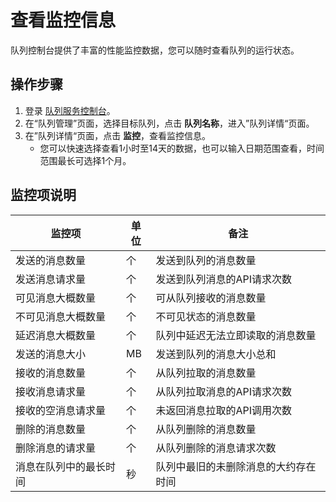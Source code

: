 # 查看监控信息

队列控制台提供了丰富的性能监控数据，您可以随时查看队列的运行状态。

## 操作步骤

1. 登录 [队列服务控制台](https://jqs-console.jdcloud.com/)。
2. 在“队列管理”页面，选择目标队列，点击 **队列名称**，进入”队列详情“页面。
3. 在”队列详情“页面，点击 **监控**，查看监控信息。
   - 您可以快速选择查看1小时至14天的数据，也可以输入日期范围查看，时间范围最长可选择1个月。

## 监控项说明

| 监控项                 | 单位 | 备注                                 |
| ---------------------- | ---- | ------------------------------------ |
| 发送的消息数量         | 个   | 发送到队列的消息数量                 |
| 发送消息请求量         | 个   | 发送到队列消息的API请求次数          |
| 可见消息大概数量       | 个   | 可从队列接收的消息数量               |
| 不可见消息大概数量     | 个   | 不可见状态的消息数量                 |
| 延迟消息大概数量       | 个   | 队列中延迟无法立即读取的消息数量     |
| 发送的消息大小         | MB   | 发送到队列的消息大小总和             |
| 接收的消息数量         | 个   | 从队列拉取的消息数量                 |
| 接收消息请求量         | 个   | 从队列拉取消息的API请求次数          |
| 接收的空消息请求量     | 个   | 未返回消息拉取的API调用次数          |
| 删除的消息数量         | 个   | 从队列删除的消息数量                 |
| 删除消息的请求量       | 个   | 从队列删除的消息请求次数             |
| 消息在队列中的最长时间 | 秒   | 队列中最旧的未删除消息的大约存在时间 |

